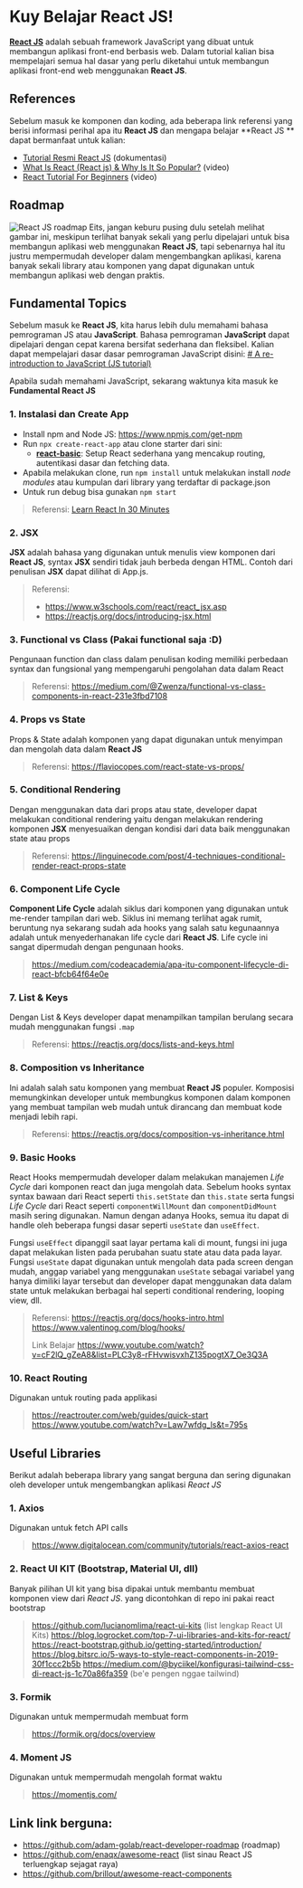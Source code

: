 # Kuy Belajar React JS!

[**React JS**](https://reactjs.org/) adalah sebuah framework JavaScript yang dibuat untuk membangun aplikasi front-end berbasis web. Dalam tutorial kalian bisa mempelajari semua hal dasar yang perlu diketahui untuk membangun aplikasi front-end web menggunakan **React JS**.

## References

Sebelum masuk ke komponen dan koding, ada beberapa link referensi yang berisi informasi perihal apa itu **React JS** dan mengapa belajar **React JS ** dapat bermanfaat untuk kalian:

- [Tutorial Resmi React JS](https://reactjs.org) (dokumentasi)
- [What Is React (React js) & Why Is It So Popular?](https://www.youtube.com/watch?v=N3AkSS5hXMA) (video)
- [React Tutorial For Beginners](https://www.youtube.com/watch?v=dGcsHMXbSOA) (video)

## Roadmap

![React JS roadmap](https://roadmap.sh/roadmaps/react.png)
Eits, jangan keburu pusing dulu setelah melihat gambar ini, meskipun terlihat banyak sekali yang perlu dipelajari untuk bisa membangun aplikasi web menggunakan **React JS**, tapi sebenarnya hal itu justru mempermudah developer dalam mengembangkan aplikasi, karena banyak sekali library atau komponen yang dapat digunakan untuk membangun aplikasi web dengan praktis.

## Fundamental Topics

Sebelum masuk ke **React JS**, kita harus lebih dulu memahami bahasa pemrograman JS atau **JavaScript**. Bahasa pemrograman **JavaScript** dapat dipelajari dengan cepat karena bersifat sederhana dan fleksibel. Kalian dapat mempelajari dasar dasar pemrograman JavaScript disini:
[# A re-introduction to JavaScript (JS tutorial)](https://developer.mozilla.org/en-US/docs/Web/JavaScript/A_re-introduction_to_JavaScript)

Apabila sudah memahami JavaScript, sekarang waktunya kita masuk ke **Fundamental React JS**

### 1. Instalasi dan Create App

- Install npm and Node JS: https://www.npmjs.com/get-npm
- Run `npx create-react-app` atau clone starter dari sini:
  - [**react-basic**](https://github.com/pradiptakp/react-101/tree/master/react-basic): Setup React sederhana yang mencakup routing, autentikasi dasar dan fetching data.
- Apabila melakukan clone, run `npm install` untuk melakukan install _node modules_ atau kumpulan dari library yang terdaftar di package.json
- Untuk run debug bisa gunakan `npm start`

> Referensi: [Learn React In 30 Minutes](https://www.youtube.com/watch?v=hQAHSlTtcmY)

### 2. JSX

**JSX** adalah bahasa yang digunakan untuk menulis view komponen dari **React JS**, syntax **JSX** sendiri tidak jauh berbeda dengan HTML. Contoh dari penulisan **JSX** dapat dilihat di App.js.

> Referensi:
>
> - https://www.w3schools.com/react/react_jsx.asp
> - https://reactjs.org/docs/introducing-jsx.html

### 3. Functional vs Class  (Pakai functional saja :D)

Pengunaan function dan class dalam penulisan koding memiliki perbedaan syntax dan fungsional yang mempengaruhi pengolahan data dalam React

> Referensi:
> https://medium.com/@Zwenza/functional-vs-class-components-in-react-231e3fbd7108

### 4. Props vs State

Props & State adalah komponen yang dapat digunakan untuk menyimpan dan mengolah data dalam **React JS**

> Referensi:
> https://flaviocopes.com/react-state-vs-props/

### 5. Conditional Rendering

Dengan menggunakan data dari props atau state, developer dapat melakukan conditional rendering yaitu dengan melakukan rendering komponen **JSX** menyesuaikan dengan kondisi dari data baik menggunakan state atau props

> Referensi:
> https://linguinecode.com/post/4-techniques-conditional-render-react-props-state

### 6. Component Life Cycle

**Component Life Cycle** adalah siklus dari komponen yang digunakan untuk me-render tampilan dari web. Siklus ini memang terlihat agak rumit, beruntung nya sekarang sudah ada hooks yang salah satu kegunaannya adalah untuk menyederhanakan life cycle dari **React JS**. Life cycle ini sangat dipermudah dengan pengunaan hooks.

> https://medium.com/codeacademia/apa-itu-component-lifecycle-di-react-bfcb64f64e0e

### 7. List & Keys

Dengan List & Keys developer dapat menampilkan tampilan berulang secara mudah menggunakan fungsi `.map`

> Referensi:
> https://reactjs.org/docs/lists-and-keys.html

### 8. Composition vs Inheritance

Ini adalah salah satu komponen yang membuat **React JS** populer. Komposisi memungkinkan developer untuk membungkus komponen dalam komponen yang membuat tampilan web mudah untuk dirancang dan membuat kode menjadi lebih rapi.

> Referensi:
> https://reactjs.org/docs/composition-vs-inheritance.html

### 9. Basic Hooks

React Hooks mempermudah developer dalam melakukan manajemen _Life Cycle_ dari komponen react dan juga mengolah data. Sebelum hooks syntax syntax bawaan dari React seperti `this.setState` dan `this.state` serta fungsi _Life Cycle_ dari React seperti `componentWillMount` dan `componentDidMount` masih sering digunakan. Namun dengan adanya Hooks, semua itu dapat di handle oleh beberapa fungsi dasar seperti `useState` dan `useEffect`. 

Fungsi `useEffect` dipanggil saat layar pertama kali di mount, fungsi ini juga dapat melakukan listen pada perubahan suatu state atau data pada layar. Fungsi `useState` dapat digunakan untuk mengolah data pada screen dengan mudah, anggap variabel yang menggunakan `useState` sebagai variabel yang hanya dimiliki layar tersebut dan developer dapat menggunakan data dalam state untuk melakukan berbagai hal seperti conditional rendering, looping view, dll.

> Referensi:
https://reactjs.org/docs/hooks-intro.html
https://www.valentinog.com/blog/hooks/
>
> Link Belajar
https://www.youtube.com/watch?v=cF2lQ_gZeA8&list=PLC3y8-rFHvwisvxhZ135pogtX7_Oe3Q3A

### 10. React Routing
Digunakan untuk routing pada applikasi
> https://reactrouter.com/web/guides/quick-start
> https://www.youtube.com/watch?v=Law7wfdg_ls&t=795s

## Useful Libraries
Berikut adalah beberapa library yang sangat berguna dan sering digunakan oleh developer untuk mengembangkan aplikasi *React JS*

### 1. Axios
Digunakan untuk fetch API calls
> https://www.digitalocean.com/community/tutorials/react-axios-react

### 2. React UI KIT (Bootstrap, Material UI, dll)
Banyak pilihan UI kit yang bisa dipakai untuk membantu membuat komponen view dari *React JS*. yang dicontohkan di repo ini pakai react bootstrap
> https://github.com/lucianomlima/react-ui-kits (list lengkap React UI Kits)
> https://blog.logrocket.com/top-7-ui-libraries-and-kits-for-react/
> https://react-bootstrap.github.io/getting-started/introduction/
> https://blog.bitsrc.io/5-ways-to-style-react-components-in-2019-30f1ccc2b5b
https://medium.com/@byciikel/konfigurasi-tailwind-css-di-react-js-1c70a86fa359 (be'e pengen nggae tailwind)

### 3. Formik
Digunakan untuk mempermudah membuat form
> https://formik.org/docs/overview

### 4. Moment JS
Digunakan untuk mempermudah mengolah format waktu
> https://momentjs.com/

## Link link berguna:
- https://github.com/adam-golab/react-developer-roadmap (roadmap)
- https://github.com/enaqx/awesome-react (list sinau React JS terluengkap sejagat raya)
- https://github.com/brillout/awesome-react-components
